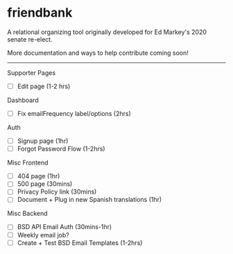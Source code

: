 # friendbank

A relational organizing tool originally developed for Ed Markey's 2020 senate re-elect.

More documentation and ways to help contribute coming soon!

----

Supporter Pages
- [ ] Edit page (1-2 hrs)

Dashboard
 - [ ] Fix emailFrequency label/options (2hrs)

Auth
 - [ ] Signup page (1hr)
 - [ ] Forgot Password Flow (1-2hrs)

Misc Frontend
- [ ] 404 page (1hr)
- [ ] 500 page (30mins)
- [ ] Privacy Policy link (30mins)
- [ ] Document + Plug in new Spanish translations (1hr)

Misc Backend
- [ ] BSD API Email Auth (30mins-1hr)
- [ ] Weekly email job?
- [ ] Create + Test BSD Email Templates (1-2hrs)
